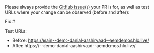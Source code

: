 Please always provide the [GitHub issue(s)](../issues) your PR is for, as well as test URLs where your change can be observed (before and after):

Fix #<gh-issue-id>

Test URLs:
- Before: https://main--demo-danial-aashirvaad--aemdemos.hlx.live/
- After: https://<branch>--demo-danial-aashirvaad--aemdemos.hlx.live/
